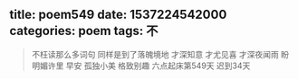 title: poem549
date: 1537224542000
categories: poem
tags: 不
---
> 不枉读那么多词句
同样是到了落魄境地
才深知意
才尤见喜
才深夜闻雨
盼明媚许里
早安
孤独小美
格致别趣
六点起床第549天 迟到34天